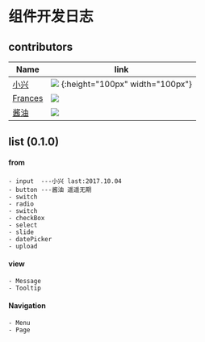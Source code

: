 # 组件开发日志

## contributors
|Name|link|
|---|---|
|[小兴](https://github.com/webproblem)|![](https://avatars1.githubusercontent.com/u/20440496?v=4&s=400) {:height="100px" width="100px"}|
|[Frances](https://github.com/hqp9044)|![](https://avatars1.githubusercontent.com/u/17699461?v=4&s=400)|
|[酱油](https://github.com/LY550275752)|![](https://avatars3.githubusercontent.com/u/18053658?v=4&s=460)|

## list (0.1.0)

#### from
	- input  ---小兴 last:2017.10.04
	- button ---酱油 遥遥无期
	- switch
	- radio
	- switch
	- checkBox
	- select
	- slide
	- datePicker
	- upload

#### view
	- Message
	- Tooltip

#### Navigation
	- Menu
	- Page
